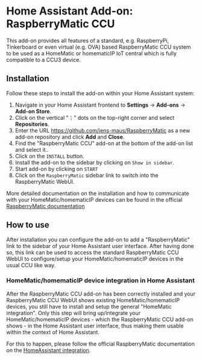 # Home Assistant Add-on: RaspberryMatic CCU

This add-on provides all features of a standard, e.g. RaspberryPi, Tinkerboard or
even virtual (e.g. OVA) based RaspberryMatic CCU system to be used as a HomeMatic or
homematicIP IoT central which is fully compatible to a CCU3 device.

## Installation

Follow these steps to install the add-on within your Home Assistant system:

1. Navigate in your Home Assistant frontend to **Settings** -> **Add-ons** -> **Add-on Store**.
2. Click on the vertical "⋮" dots on the top-right corner and select **Repositories**.
3. Enter the URL <https://github.com/jens-maus/RaspberryMatic> as a new add-on repository and click **Add** and **Close**.
4. Find the "RaspberryMatic CCU" add-on at the bottom of the add-on list and select it..
5. Click on the `INSTALL` button.
6. Install the add-on to the sidebar by clicking on `Show in sidebar`.
7. Start add-on by clicking on `START`
8. Click on the `RaspberryMatic` sidebar link to switch into the RaspberryMatic WebUI.

More detailed documentation on the installation and how to communicate with your HomeMatic/homematicIP devices
can be found in the official [RaspberryMatic documentation](https://github.com/jens-maus/RaspberryMatic/wiki/Installation-HomeAssistant)

## How to use

After installation you can configure the add-on to add a "RaspberryMatic" link
to the sidebar of your Home Assistant user interface. After having done so, this link can
be used to access the standard RaspberryMatic CCU WebUI to configure/setup your
HomeMatic/homematicIP devices in the usual CCU like way.

### HomeMatic/homematicIP device integration in Home Assistant

After the RaspberryMatic CCU add-on has been correctly installed and your RaspberryMatic CCU WebUI shows existing HomeMatic/homematicIP devices, you still have to install and setup the general "HomeMatic integration". Only this step will bring up/integrate your HomeMatic/homematicIP devices - which the RaspberryMatic CCU add-on shows - in the Home Assistant user interface, thus making them usable within the context of Home Assistant.

For this to happen, please follow the official RaspberryMatic documentation on the [HomeAssistant integration](https://github.com/jens-maus/RaspberryMatic/wiki/HomeAssistant-Integration).
